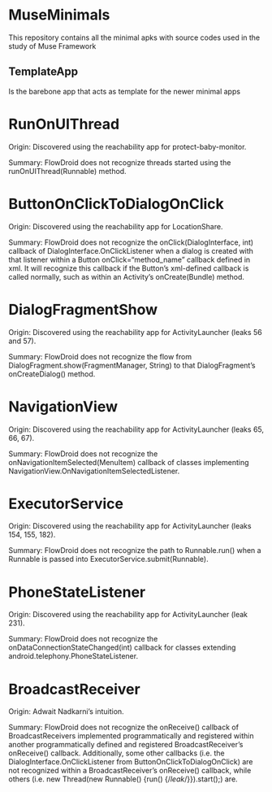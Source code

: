 # MuseMinimals
This repository contains all the minimal apks with source codes used in the study of Muse Framework


## TemplateApp
Is the barebone app that acts as template for the newer minimal apps

RunOnUIThread
=============
Origin:
Discovered using the reachability app for protect-baby-monitor. 

Summary:
FlowDroid does not recognize threads started using the runOnUIThread(Runnable) method.

ButtonOnClickToDialogOnClick
============================
Origin:
Discovered using the reachability app for LocationShare.

Summary:
FlowDroid does not recognize the onClick(DialogInterface, int) callback of DialogInterface.OnClickListener when a dialog is created with that listener within a Button onClick=“method_name” callback defined in xml. It will recognize this callback if the Button’s xml-defined callback is called normally, such as within an Activity’s onCreate(Bundle) method.

DialogFragmentShow
==================
Origin: 
Discovered using the reachability app for ActivityLauncher (leaks 56 and 57).

Summary:
FlowDroid does not recognize the flow from DialogFragment.show(FragmentManager, String) to that DialogFragment’s onCreateDialog() method.

NavigationView
==============
Origin:
Discovered using the reachability app for ActivityLauncher (leaks 65, 66, 67).

Summary:
FlowDroid does not recognize the onNavigationItemSelected(MenuItem) callback of classes implementing NavigationView.OnNavigationItemSelectedListener.

ExecutorService
===============
Origin:
Discovered using the reachability app for ActivityLauncher (leaks 154, 155, 182).

Summary:
FlowDroid does not recognize the path to Runnable.run() when a Runnable is passed into ExecutorService.submit(Runnable).

PhoneStateListener
==================
Origin:
Discovered using the reachability app for ActivityLauncher (leak 231).

Summary:
FlowDroid does not recognize the onDataConnectionStateChanged(int) callback for classes extending android.telephony.PhoneStateListener.

BroadcastReceiver
=================
Origin:
Adwait Nadkarni’s intuition.

Summary:
FlowDroid does not recognize the onReceive() callback of BroadcastReceivers implemented programmatically and registered within another programmatically defined and registered BroadcastReceiver’s onReceive() callback. Additionally, some other callbacks (i.e. the DialogInterface.OnClickListener from ButtonOnClickToDialogOnClick) are not recognized within a BroadcastReceiver’s onReceive() callback, while others (i.e. new Thread(new Runnable() {run() {/*leak*/}}).start();) are. 


